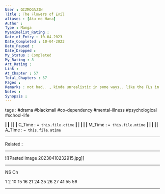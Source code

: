 ```yaml
---
User : GIZMOGAJIN
Title : The Flowers of Evil
aliases : [Aku no Hana]
Author : 
Type : Manga
Myanimelist_Rating : 
Date_of_Entry : 10-04-2023 
Date_Completed : 10-04-2023
Date_Paused : 
Date_Dropped : 
My_Status : Completed
My_Rating : 8
Art_Rating : 
Link : 
At_Chapter : 57
Total_Chapters : 57
Pages : 
Remarks : not bad.. , kinda unrealistic in some ways.. like the FLs in the story easily overpower the ML like wut bruh...., really unrelatable story... really confusing..., cant believe people has this kinda thought process, weird personalities, characters actions are really unbelievable...
Notes : 
Synopsis : 
---
```

 tags : #drama #blackmail #co-dependency #mental-illness #psychological #school-life 

**|  |  |  |  |** C_Time : `= this.file.ctime` **|  |  |  |  |** M_Time : `= this.file.mtime` **|  |  |  |  |** A_Time : `= this.file.atime` 

---
Related : 

---
![[Pasted image 20230410232915.jpg]]

---
NS Ch

1
2
10
15
16
21
24
25
26
27
41
55
56

---